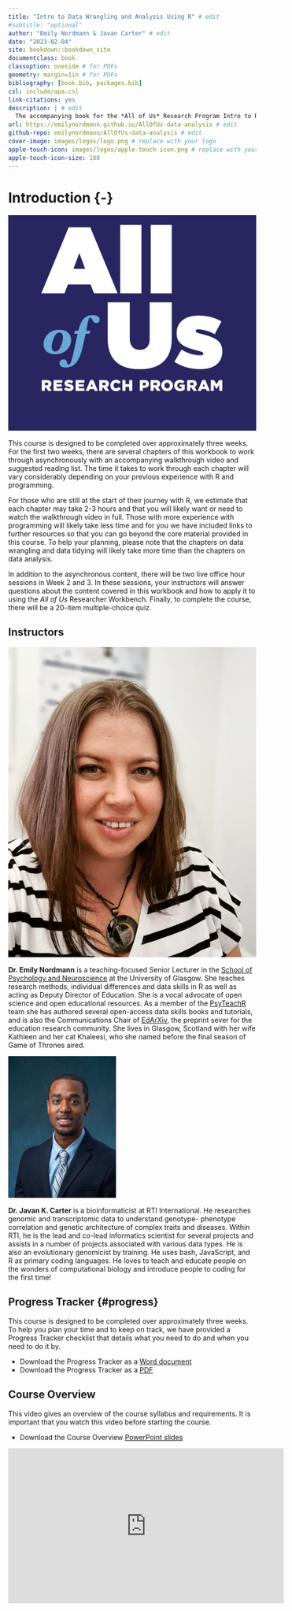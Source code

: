 ```yaml
--- 
title: "Intro to Data Wrangling and Analysis Using R" # edit
#subtitle: "optional" 
author: "Emily Nordmann & Javan Carter" # edit
date: "2023-02-04"
site: bookdown::bookdown_site
documentclass: book
classoption: oneside # for PDFs
geometry: margin=1in # for PDFs
bibliography: [book.bib, packages.bib]
csl: include/apa.csl
link-citations: yes
description: | # edit
  The accompanying book for the *All of Us* Research Program Intro to R and Data Visualization course.
url: https://emilynordmann.github.io/AllOfUs-data-analysis # edit
github-repo: emilynordmann/AllOfUs-data-analysis # edit
cover-image: images/logos/logo.png # replace with your logo
apple-touch-icon: images/logos/apple-touch-icon.png # replace with your logo
apple-touch-icon-size: 180
---
```




# Introduction {-}

<div class="small_right"><img src="images/logos/logo.png" 
     alt="All of Us Logo" /></div>

This course is designed to be completed over approximately three weeks. For the first two weeks, there are several chapters of this workbook to work through asynchronously with an accompanying walkthrough video and suggested reading list. The time it takes to work through each chapter will vary considerably depending on your previous experience with R and programming. 

For those who are still at the start of their journey with R, we estimate that each chapter may take 2-3 hours and that you will likely want or need to watch the walkthrough video in full. Those with more experience with programming will likely take less time and for you we have included links to further resources so that you can go beyond the core material provided in this course. To help your planning, please note that the chapters on data wrangling and data tidying will likely take more time than the chapters on data analysis.

In addition to the asynchronous content, there will be two live office hour sessions in Week 2 and 3. In these sessions, your instructors will answer questions about the content covered in this workbook and how to apply it to using the *All of Us* Researcher Workbench. Finally, to complete the course, there will be a 20-item multiple-choice quiz.

## Instructors

<div class="small_right"><img src="images/emily.jpeg" 
     alt="Dr. Emily Nordmann" /></div>

**Dr. Emily Nordmann** is a teaching-focused Senior Lecturer in the [School of Psychology and Neuroscience](https://www.gla.ac.uk/schools/psychologyneuroscience/) at the University of Glasgow. She teaches research methods, individual differences and data skills in R as well as acting as Deputy Director of Education. She is a vocal advocate of open science and open educational resources. As a member of the [PsyTeachR](https://psyteachr.github.io/) team she has authored several open-access data skills books and tutorials, and is also the Communications Chair of [EdArXiv](https://edarxiv.org/), the preprint sever for the education research community. She lives in Glasgow, Scotland with her wife Kathleen and her cat Khaleesi, who she named before the final season of Game of Thrones aired. 

<div class="small_right"><img src="images/javan.png" 
     alt="Dr. Javan K Carter" /></div>
     
**Dr. Javan K. Carter** is a bioinformaticist at RTI International. He researches genomic and transcriptomic data to understand genotype- phenotype correlation and genetic architecture of complex traits and diseases. Within RTI, he is the lead and co-lead informatics scientist for several projects and assists in a number of projects associated with various data types. He is also an evolutionary genomicist by training. He uses bash, JavaScript, and R as primary coding languages. He loves to teach and educate people on the wonders of computational biology and introduce people to coding for the first time!

## Progress Tracker {#progress}

This course is designed to be completed over approximately three weeks. To help you plan your time and to keep on track, we have provided a Progress Tracker checklist that details what you need to do and when you need to do it by.

* Download the Progress Tracker as a [Word document](course_materials/progress_tracker.docx)
* Download the Progress Tracker as a [PDF](course_materials/progress_tracker.pdf)

## Course Overview

This video gives an overview of the course syllabus and requirements. It is important that you watch this video before starting the course.

* Download the Course Overview [PowerPoint slides](course_materials/course_overview.pptx)

<iframe width="560" height="315" src="https://www.youtube.com/embed/UOPh8mWgqMc" title="YouTube video player" frameborder="0" allow="accelerometer; autoplay; clipboard-write; encrypted-media; gyroscope; picture-in-picture; web-share" allowfullscreen></iframe>

     
